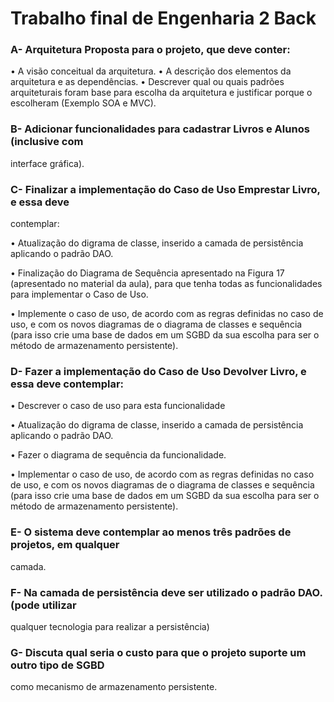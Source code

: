 # Trabalho final de Engenharia 2 Back

### A- Arquitetura Proposta para o projeto, que deve conter:

• A visão conceitual da arquitetura.
• A descrição dos elementos da arquitetura e as dependências.
• Descrever qual ou quais padrões arquiteturais foram base para escolha
da arquitetura e justificar porque o escolheram (Exemplo SOA e MVC).

### B- Adicionar funcionalidades para cadastrar Livros e Alunos (inclusive com
interface gráfica).

### C- Finalizar a implementação do Caso de Uso Emprestar Livro, e essa deve
contemplar:

• Atualização do digrama de classe, inserido a camada de persistência aplicando o
padrão DAO.

• Finalização do Diagrama de Sequência apresentado na Figura 17 (apresentado no
material da aula), para que tenha todas as funcionalidades para implementar o
Caso de Uso.

• Implemente o caso de uso, de acordo com as regras definidas no caso de uso, e
com os novos diagramas de o diagrama de classes e sequência (para isso crie uma
base de dados em um SGBD da sua escolha para ser o método de armazenamento
persistente).

### D- Fazer a implementação do Caso de Uso Devolver Livro, e essa deve contemplar:

• Descrever o caso de uso para esta funcionalidade

• Atualização do digrama de classe, inserido a camada de persistência aplicando o
padrão DAO.

• Fazer o diagrama de sequência da funcionalidade.

• Implementar o caso de uso, de acordo com as regras definidas no caso de uso, e
com os novos diagramas de o diagrama de classes e sequência (para isso crie uma
base de dados em um SGBD da sua escolha para ser o método de armazenamento
persistente).

### E- O sistema deve contemplar ao menos três padrões de projetos, em qualquer
camada.

### F- Na camada de persistência deve ser utilizado o padrão DAO. (pode utilizar
qualquer tecnologia para realizar a persistência)

### G- Discuta qual seria o custo para que o projeto suporte um outro tipo de SGBD
como mecanismo de armazenamento persistente.
